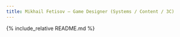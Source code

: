 ```yaml
---
title: Mikhail Fetisov — Game Designer (Systems / Content / 3C)
---
```


{% include_relative README.md %}
